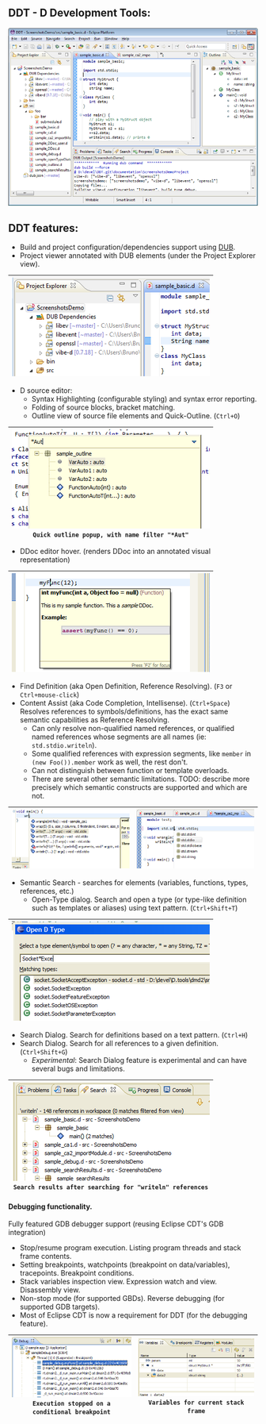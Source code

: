 ## DDT - D Development Tools:
[![sample_basic](screenshots/sample_basic.png)](:)

## DDT features:
 * Build and project configuration/dependencies support using [DUB](http://code.dlang.org/about).
 * Project viewer annotated with DUB elements (under the Project Explorer view).
 
|[![sample_basic](screenshots/thumbs/sample_basic.png)](https://raw.github.com/bruno-medeiros/DDT/latest/documentation/screenshots/sample_basic.png)|
|----|

 * D source editor:
   * Syntax Highlighting (configurable styling) and syntax error reporting.
   * Folding of source blocks, bracket matching.
   * Outline view of source file elements and Quick-Outline. (`Ctrl+O`)
   
|[![sample_quickOutline](screenshots/thumbs/sample_quickOutline.png)](https://raw.github.com/bruno-medeiros/DDT/latest/documentation/screenshots/sample_quickOutline.png)<br/>`Quick outline popup, with name filter "*Aut"`|
|----|

   * DDoc editor hover. (renders DDoc into an annotated visual representation)
   
|[![sample_ddocView](screenshots/thumbs/sample_ddocView.png)](https://raw.github.com/bruno-medeiros/DDT/latest/documentation/screenshots/sample_ddocView.png)|
|----|
   * Find Definition (aka Open Definition, Reference Resolving). (`F3` or `Ctrl+mouse-click`)
   * Content Assist (aka Code Completion, Intellisense). (`Ctrl+Space`) Resolves references to symbols/definitions, has the exact same semantic capabilities as Reference Resolving.
     * Can only resolve non-qualified named references, or qualified named references whose segments are all names (ie: `std.stdio.writeln`).
     * Some qualified references with expression segments, like `member` in `(new Foo()).member` work as well, the rest don't.
     * Can not distinguish between function or template overloads.
     * There are several other semantic limitations. TODO: describe more precisely which semantic constructs are supported and which are not.

| [![sample_ca1](screenshots/thumbs/sample_ca1.png)](https://raw.github.com/bruno-medeiros/DDT/latest/documentation/screenshots/sample_ca1.png) | [![sample_ca2](screenshots/thumbs/sample_ca2.png)](https://raw.github.com/bruno-medeiros/DDT/latest/documentation/screenshots/sample_ca2.png) |
|----|----|
 * Semantic Search - searches for elements (variables, functions, types, references, etc.)
   * Open-Type dialog. Search and open a type (or type-like definition such as templates or aliases) using text pattern. (`Ctrl+Shift+T`)

|[![sample_openType](screenshots/thumbs/sample_openType.png)](https://raw.github.com/bruno-medeiros/DDT/latest/documentation/screenshots/sample_openType.png)|
|----|
   * Search Dialog. Search for definitions based on a text pattern. (`Ctrl+H`)
   * Search Dialog. Search for all references to a given definition. (`Ctrl+Shift+G`)
     * *Experimental*: Search Dialog feature is experimental and can have several bugs and limitations.

|[![sample_searchReferences](screenshots/thumbs/sample_searchReferences.png)](https://raw.github.com/bruno-medeiros/DDT/latest/documentation/screenshots/sample_searchReferences.png)<br/>`Search results after searching for "writeln" references`|
|----|

#### Debugging functionality. 
Fully featured GDB debugger support (reusing Eclipse CDT's GDB integration)
  * Stop/resume program execution. Listing program threads and stack frame contents.
  * Setting breakpoints, watchpoints (breakpoint on data/variables), tracepoints. Breakpoint conditions.
  * Stack variables inspection view. Expression watch and view. Disassembly view.
  * Non-stop mode (for supported GBDs). Reverse debugging (for supported GDB targets).
  * Most of Eclipse CDT is now a requirement for DDT (for the debugging feature). 

| [![sample_debug1](screenshots/thumbs/sample_debug1.png)](https://raw.github.com/bruno-medeiros/DDT/latest/documentation/screenshots/sample_debug1.png)<br/>`Execution stopped on a conditional breakpoint` | [![sample_debug2](screenshots/thumbs/sample_debug2.png)](https://raw.github.com/bruno-medeiros/DDT/latest/documentation/screenshots/sample_debug2.png)<br/>`Variables for current stack frame` |
|----|----|

